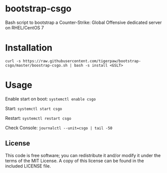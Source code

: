 # bootstrap-csgo
Bash script to bootstrap a Counter-Strike: Global Offensive dedicated server on RHEL/CentOS 7

# Installation
`curl -s https://raw.githubusercontent.com/tigerpaw/bootstrap-csgo/master/boostrap-csgo.sh | bash -s install <GSLT>`

# Usage
Enable start on boot: `systemctl enable csgo`

Start: `systemctl start csgo`

Restart: `systemctl restart csgo`

Check Console: `journalctl --unit=csgo | tail -50`

## License
This code is free software; you can redistribute it and/or modify it under the terms of the MIT License. A copy of this license can be found in the included LICENSE file.
